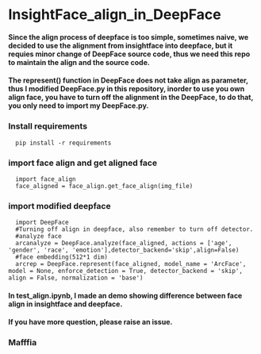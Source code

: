 # InsightFace_align_in_DeepFace
#### Since the align process of deepface is too simple, sometimes naive, we decided to use the alignment from insightface into deepface, but it requies minor change of DeepFace source code, thus we need this repo to maintain the align and the source code.
#### The represent() function in DeepFace does not take align as parameter, thus I modified DeepFace.py in this repository, inorder to use you own align face, you have to turn off the alignment in the DeepFace, to do that, you only need to import my DeepFace.py.
### Install requirements
```
  pip install -r requirements
```
### import face align and get aligned face
```
  import face_align
  face_aligned = face_align.get_face_align(img_file)
 ```
 ### import modified deepface
```
  import DeepFace
  #Turning off align in deepface, also remember to turn off detector.
  #analyze face
  arcanalyze = DeepFace.analyze(face_aligned, actions = ['age', 'gender', 'race', 'emotion'],detector_backend='skip',align=False)
  #face embedding(512*1 dim)
  arcrep = DeepFace.represent(face_aligned, model_name = 'ArcFace', model = None, enforce_detection = True, detector_backend = 'skip', align = False, normalization = 'base')
 ```

#### In test_align.ipynb, I made an demo showing difference between face align in insightface and deepface.

#### If you have more question, please raise an issue.

### Mafffia
